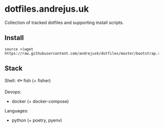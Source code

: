 # dotfiles.andrejus.uk

Collection of tracked dotfiles and supporting install scripts.

## Install

    source <(wget https://raw.githubusercontent.com/andrejusk/dotfiles/master/bootstrap.sh)

## Stack

Shell: 🐟 fish (+ fisher)

Devops:
* docker (+ docker-compose)

Languages:
* python (+ poetry, pyenv)
